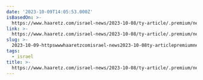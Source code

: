 ```yaml
---
date: '2023-10-09T14:05:53.000Z'
isBasedOn: >-
  https://www.haaretz.com/israel-news/2023-10-08/ty-article/.premium/netanyahus-recklessness-has-brought-war-upon-israel/0000018b-0b9f-dae9-adcb-abbf348c0000
link: >-
  https://www.haaretz.com/israel-news/2023-10-08/ty-article/.premium/netanyahus-recklessness-has-brought-war-upon-israel/0000018b-0b9f-dae9-adcb-abbf348c0000
slug: >-
  2023-10-09-httpswwwhaaretzcomisrael-news2023-10-08ty-articlepremiumnetanyahus-recklessness-has-brought-war-upon-israel0000018b-0b9f-dae9-adcb-abbf348c0000
tags:
  - israel
title: >-
  https://www.haaretz.com/israel-news/2023-10-08/ty-article/.premium/netanyahus-recklessness-has-brought-war-upon-israel/0000018b-0b9f-dae9-adcb-abbf348c0000
---
```


